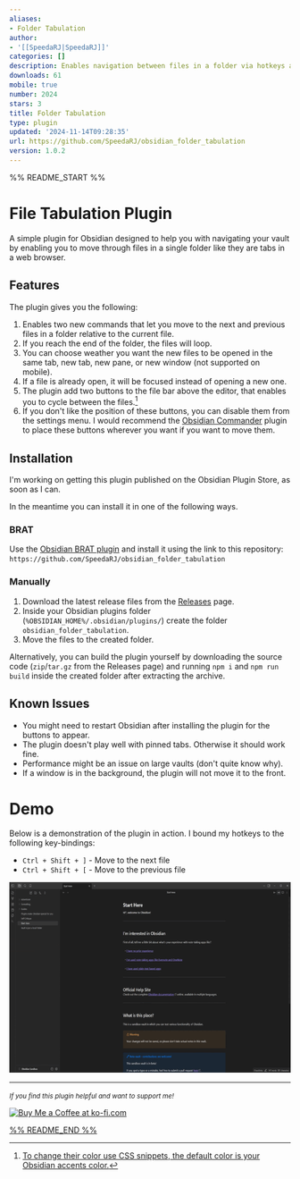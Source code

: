 ```yaml
---
aliases:
- Folder Tabulation
author:
- '[[SpeedaRJ|SpeedaRJ]]'
categories: []
description: Enables navigation between files in a folder via hotkeys and commands.
downloads: 61
mobile: true
number: 2024
stars: 3
title: Folder Tabulation
type: plugin
updated: '2024-11-14T09:28:35'
url: https://github.com/SpeedaRJ/obsidian_folder_tabulation
version: 1.0.2
---
```


%% README_START %%

# File Tabulation Plugin

A simple plugin for Obsidian designed to help you with navigating your vault by enabling you to move through files in a single folder like they are tabs in a web browser.

## Features

The plugin gives you the following: 
1. Enables two new commands that let you move to the next and previous files in a folder relative to the current file.
2. If you reach the end of the folder, the files will loop.
3. You can choose weather you want the new files to be opened in the same tab, new tab, new pane, or new window (not supported on mobile).
4. If a file is already open, it will be focused instead of opening a new one.
5. The plugin add two buttons to the file bar above the editor, that enables you to cycle between the files.[^1]
6. If you don't like the position of these buttons, you can disable them from the settings menu. I would recommend the [Obsidian Commander](https://github.com/phibr0/obsidian-commander) plugin to place these buttons wherever you want if you want to move them.

## Installation

I'm working on getting this plugin published on the Obsidian Plugin Store, as soon as I can.

In the meantime you can install it in one of the following ways.

### BRAT

Use the [Obsidian BRAT plugin](https://github.com/TfTHacker/obsidian42-brat) and install it using the link to this repository:  
`https://github.com/SpeedaRJ/obsidian_folder_tabulation`

### Manually

1. Download the latest release files from the [Releases](https://github.com/SpeedaRJ/obsidian_folder_tabulation/releases) page.
2. Inside your Obsidian plugins folder (`%OBSIDIAN_HOME%/.obsidian/plugins/`) create the folder `obsidian_folder_tabulation`.
3. Move the files to the created folder.

Alternatively, you can build the plugin yourself by downloading the source code (`zip`/`tar.gz` from the Releases page) and running `npm i` and `npm run build` inside the created folder after extracting the archive.

## Known Issues

- You might need to restart Obsidian after installing the plugin for the buttons to appear.
- The plugin doesn't play well with pinned tabs. Otherwise it should work fine.
- Performance might be an issue on large vaults (don't quite know why).
- If a window is in the background, the plugin will not move it to the front.

# Demo

Below is a demonstration of the plugin in action. I bound my hotkeys to the following key-bindings:
- `Ctrl + Shift + ]` - Move to the next file
- `Ctrl + Shift + [` - Move to the previous file

![Demo](https://raw.githubusercontent.com/SpeedaRJ/obsidian_folder_tabulation/HEAD/assets/demo_folder_tabulation.gif)

[^1]: To change their color use CSS snippets, the default color is your Obsidian accents color.

---

<small>*If you find this plugin helpful and want to support me!*</small>

<a href='https://ko-fi.com/speedarj' target='_blank'><img style='border:0px;height:32px;' src='https://az743702.vo.msecnd.net/cdn/kofi3.png?v=0' border='0' alt='Buy Me a Coffee at ko-fi.com' />


%% README_END %%